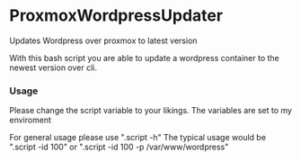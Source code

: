 # ProxmoxWordpressUpdater
Updates Wordpress over proxmox to latest version  

With this bash script you are able to update a wordpress container to the newest version over cli. 

### Usage
Please change the script variable to your likings. The variables are set to my enviroment

For general usage please use ".script -h"
The typical usage would be ".script -id 100" or ".script -id 100 -p /var/www/wordpress"
